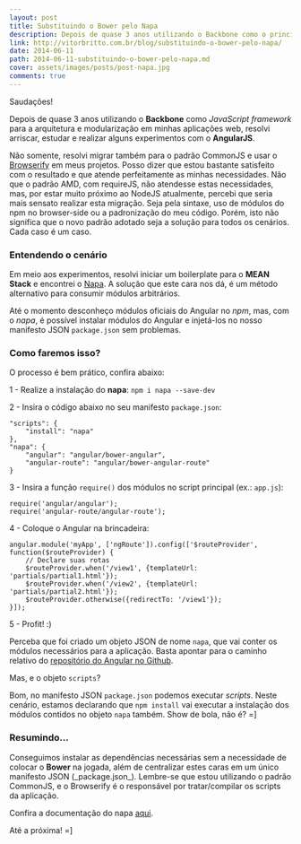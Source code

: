 ```yaml
---
layout: post
title: Substituindo o Bower pelo Napa
description: Depois de quase 3 anos utilizando o Backbone como o principal framework em JavaScript para a arquitetura e modularização em minhas aplicações web, resolvi arriscar, estudar e realizar alguns experimentos com o AngularJS. Neste artigo, mostro como é possível instalar módulos do Angular e injetá-los no nosso manifesto JSON sem problemas com o napa.
link: http://vitorbritto.com.br/blog/substituindo-o-bower-pelo-napa/
date: 2014-06-11
path: 2014-06-11-substituindo-o-bower-pelo-napa.md
cover: assets/images/posts/post-napa.jpg
comments: true
---
```


Saudações!

Depois de quase 3 anos utilizando o **Backbone** como _JavaScript framework_ para a arquitetura e modularização em minhas aplicações web, resolvi arriscar, estudar e realizar alguns experimentos com o **AngularJS**.

Não somente, resolvi migrar também para o padrão CommonJS e usar o [Browserify][8] em meus projetos. Posso dizer que estou bastante satisfeito com o resultado e que atende perfeitamente as minhas necessidades. Não que o padrão AMD, com requireJS, não atendesse estas necessidades, mas, por estar muito próximo ao NodeJS atualmente, percebi que seria mais sensato realizar esta migração. Seja pela sintaxe, uso de módulos do npm no browser-side ou a padronização do meu código. Porém, isto não significa que o novo padrão adotado seja a solução para todos os cenários. Cada caso é um caso.

### Entendendo o cenário

Em meio aos experimentos, resolvi iniciar um boilerplate para o **MEAN Stack** e encontrei o [Napa][10]. A solução que este cara nos dá, é um método alternativo para consumir módulos arbitrários.

Até o momento desconheço módulos oficiais do Angular no _npm_, mas, com o _napa_, é possível instalar módulos do Angular e injetá-los no nosso manifesto JSON `package.json` sem problemas.

### Como faremos isso?

O processo é bem prático, confira abaixo:

1 - Realize a instalação do **napa**: `npm i napa --save-dev`

2 - Insira o código abaixo no seu manifesto `package.json`:

    "scripts": {
        "install": "napa"
    },
    "napa": {
        "angular": "angular/bower-angular",
        "angular-route": "angular/bower-angular-route"
    }


3 - Insira a função `require()` dos módulos no script principal (ex.: `app.js`):

    require('angular/angular');
    require('angular-route/angular-route');


4 - Coloque o Angular na brincadeira:

    angular.module('myApp', ['ngRoute']).config(['$routeProvider', function($routeProvider) {
        // Declare suas rotas
        $routeProvider.when('/view1', {templateUrl: 'partials/partial1.html'});
        $routeProvider.when('/view2', {templateUrl: 'partials/partial2.html'});
        $routeProvider.otherwise({redirectTo: '/view1'});
    }]);


5 - Profit! :)

Perceba que foi criado um objeto JSON de nome `napa`, que vai conter os módulos necessários para a aplicação. Basta apontar para o caminho relativo do [repositório do Angular no Github][12].

Mas, e o objeto `scripts`?

Bom, no manifesto JSON `package.json` podemos executar _scripts_. Neste cenário, estamos declarando que `npm install` vai executar a instalação dos módulos contidos no objeto `napa` também. Show de bola, não é? =\]

### Resumindo...

Conseguimos instalar as dependências necessárias sem a necessidade de colocar o **Bower** na jogada, além de centralizar estes caras em um único manifesto JSON (\_package.json\_). Lembre-se que estou utilizando o padrão CommonJS, e o Browserify é o responsável por tratar/compilar os scripts da aplicação.

Confira a documentação do napa [aqui][14].

Até a próxima! =]

[8]: http://browserify.org/
[10]: https://www.npmjs.org/package/napa
[12]: https://github.com/angular
[14]: https://github.com/shama/napa

